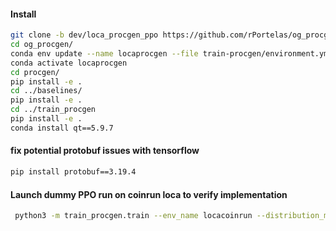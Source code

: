 #### Install 

```bash
git clone -b dev/loca_procgen_ppo https://github.com/rPortelas/og_procgen.git
cd og_procgen/
conda env update --name locaprocgen --file train-procgen/environment.yml
conda activate locaprocgen
cd procgen/
pip install -e .
cd ../baselines/
pip install -e .
cd ../train_procgen
pip install -e .
conda install qt==5.9.7
```

#### fix potential protobuf issues with tensorflow
```bash
pip install protobuf==3.19.4
```
#### Launch dummy PPO run on coinrun loca to verify implementation
```bash
 python3 -m train_procgen.train --env_name locacoinrun --distribution_mode easy --result_dir results --exp_name bobo --num_envs 3 --nb_test_episodes 3 --phase_1_len 0.001 --phase_2_len 0.002 --phase_3_len 0.002
```